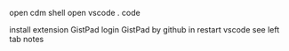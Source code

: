 open cdm shell
open vscode
. code

install extension GistPad
login GistPad by github in 
restart vscode
see left tab notes

